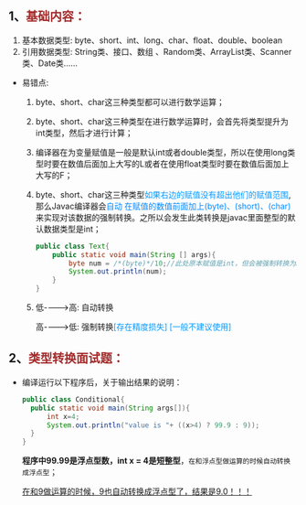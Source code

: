 ## 1、<span style="color:brown">基础内容：</span>

1. 基本数据类型:   byte、short、int、long、char、float、double、boolean
2. 引用数据类型:   String类、接口、数组 、Random类、ArrayList类、Scanner类、Date类......

- 易错点: 

   	1. byte、short、char这三种类型都可以进行数学运算；
   	2. byte、short、char这三种类型在进行数学运算时，会首先将类型提升为int类型，然后才进行计算；
   	3. 编译器在为变量赋值是一般是默认int或者double类型，所以在使用long类型时要在数值后面加上大写的L或者在使用float类型时要在数值后面加上大写的F；

     4. byte、short、char这三种类型<font color="#0099ff">如果右边的赋值没有超出他们的赋值范围</font>,那么Javac编译器会<font color="#0088ff">自动   在赋值的数值前面加上(byte)、(short)、(char)</font>来实现对该数据的强制转换。之所以会发生此类转换是javac里面整型的默认数据类型是int；

        ```java
        public class Text{
            public static void main(String [] args){
                byte num = /*(byte)*/10;//此处原本赋值是int，但会被强制转换为byte。
                System.out.println(num);
            }
        }
        ```

   5. 低---->高:  自动转换

      高---->低:   强制转换<font color="#0099ff">[存在精度损失] [一般不建议使用]</font>

## 2、<span style="color:brown">类型转换面试题：</span>

- 编译运行以下程序后，关于输出结果的说明：

  ```java
  public class Conditional{
  	public static void main(String args[]){
  		int x=4;
  		System.out.println("value is "+ ((x>4) ? 99.9 : 9));
  	}
  }
  ```

  **程序中99.99是浮点型数，int x = 4是短整型**，`在和浮点型做运算的时候自动转换成浮点型`；

  <u>在和9做运算的时候，9也自动转换成浮点型了，结果是9.0！！！</u>
